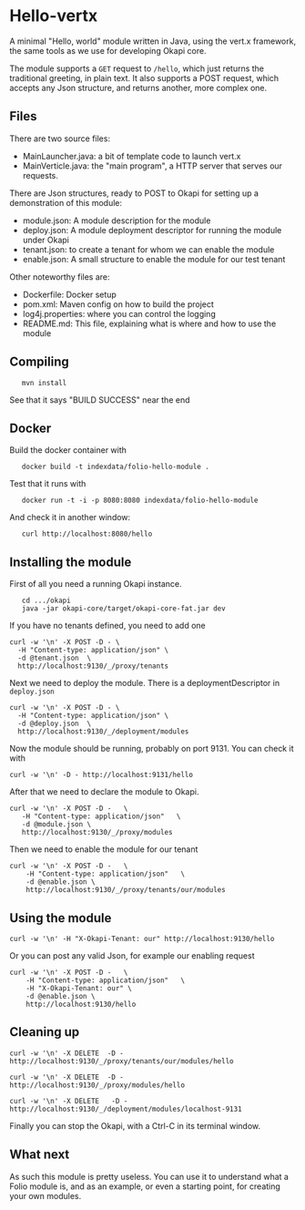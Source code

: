 # Hello-vertx

A minimal "Hello, world" module written in Java, using the vert.x framework,
the same tools as we use for developing Okapi core.

The module supports a `GET` request to `/hello`, which just returns the
traditional greeting, in plain text. It also supports a POST request,
which accepts any Json structure, and returns another, more complex one.

## Files

There are two source files:
 - MainLauncher.java: a bit of template code to launch vert.x
 - MainVerticle.java: the "main program", a HTTP server that serves
   our requests.

There are Json structures, ready to POST to Okapi for setting up a demonstration
of this module:
 - module.json: A module description for the module
 - deploy.json: A module deployment descriptor for running the module under Okapi
 - tenant.json: to create a tenant for whom we can enable the module
 - enable.json: A small structure to enable the module for our test tenant

Other noteworthy files are:
 - Dockerfile: Docker setup
 - pom.xml: Maven config on how to build the project
 - log4j.properties: where you can control the logging
 - README.md: This file, explaining what is where and how to use the module

## Compiling
```
   mvn install
```
See that it says "BUILD SUCCESS" near the end

## Docker
Build the docker container with
```
   docker build -t indexdata/folio-hello-module .
```

Test that it runs with
```
   docker run -t -i -p 8080:8080 indexdata/folio-hello-module
```

And check it in another window:
```
   curl http://localhost:8080/hello
```

## Installing the module

First of all you need a running Okapi instance.
```
   cd .../okapi
   java -jar okapi-core/target/okapi-core-fat.jar dev
```

If you have no tenants defined, you need to add one
```
curl -w '\n' -X POST -D - \
  -H "Content-type: application/json" \
  -d @tenant.json  \
  http://localhost:9130/_/proxy/tenants
```

Next we need to deploy the module. There is a deploymentDescriptor in `deploy.json`
```
curl -w '\n' -X POST -D - \
  -H "Content-type: application/json" \
  -d @deploy.json  \
  http://localhost:9130/_/deployment/modules

```
Now the module should be running, probably on port 9131. You can check it with
```
curl -w '\n' -D - http://localhost:9131/hello
```


After that we need to declare the module to Okapi.
```
curl -w '\n' -X POST -D -   \
   -H "Content-type: application/json"   \
   -d @module.json \
   http://localhost:9130/_/proxy/modules
```
Then we need to enable the module for our tenant
```
curl -w '\n' -X POST -D -   \
    -H "Content-type: application/json"   \
    -d @enable.json \
    http://localhost:9130/_/proxy/tenants/our/modules
```

## Using the module

```
curl -w '\n' -H "X-Okapi-Tenant: our" http://localhost:9130/hello
```

Or you can post any valid Json, for example our enabling request
```
curl -w '\n' -X POST -D -   \
    -H "Content-type: application/json"   \
    -H "X-Okapi-Tenant: our" \
    -d @enable.json \
    http://localhost:9130/hello
```

## Cleaning up
```
curl -w '\n' -X DELETE  -D -    http://localhost:9130/_/proxy/tenants/our/modules/hello

curl -w '\n' -X DELETE  -D -    http://localhost:9130/_/proxy/modules/hello

curl -w '\n' -X DELETE   -D -    http://localhost:9130/_/deployment/modules/localhost-9131
```
Finally you can stop the Okapi, with a Ctrl-C in its terminal window.


## What next

As such this module is pretty useless. You can use it to understand what a Folio
module is, and as an example, or even a starting point, for creating your own
modules.
